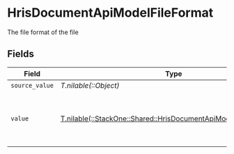 # HrisDocumentApiModelFileFormat

The file format of the file


## Fields

| Field                                                                                                                      | Type                                                                                                                       | Required                                                                                                                   | Description                                                                                                                | Example                                                                                                                    |
| -------------------------------------------------------------------------------------------------------------------------- | -------------------------------------------------------------------------------------------------------------------------- | -------------------------------------------------------------------------------------------------------------------------- | -------------------------------------------------------------------------------------------------------------------------- | -------------------------------------------------------------------------------------------------------------------------- |
| `source_value`                                                                                                             | *T.nilable(::Object)*                                                                                                      | :heavy_minus_sign:                                                                                                         | N/A                                                                                                                        | abc                                                                                                                        |
| `value`                                                                                                                    | [T.nilable(::StackOne::Shared::HrisDocumentApiModelSchemasValue)](../../models/shared/hrisdocumentapimodelschemasvalue.md) | :heavy_minus_sign:                                                                                                         | The file format of the file, expressed as a file extension                                                                 | pdf                                                                                                                        |